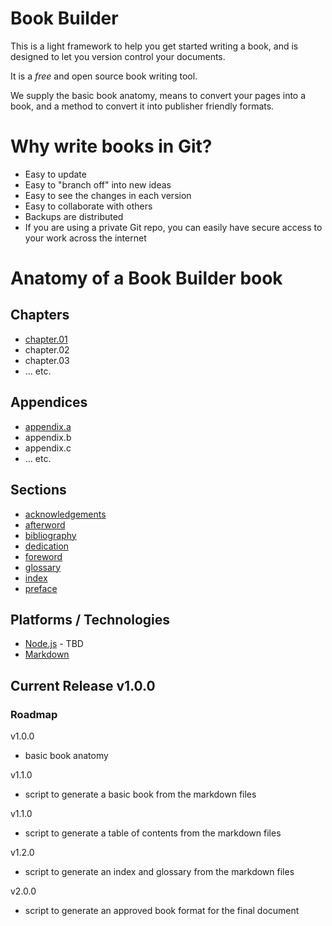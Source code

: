 # Book Builder
This is a light framework to help you get started writing a book, and is designed to let you version control your documents.

It is a *free* and open source book writing tool.

We supply the basic book anatomy, means to convert your pages into a book, and a method to convert it into publisher friendly formats.

# Why write books in Git?
* Easy to update
* Easy to "branch off" into new ideas
* Easy to see the changes in each version
* Easy to collaborate with others
* Backups are distributed
* If you are using a private Git repo, you can easily have secure access to your work across the internet

# Anatomy of a Book Builder book

## Chapters
* [chapter.01](text/chapter.01.md)
* chapter.02
* chapter.03
* ... etc.

## Appendices
* [appendix.a](appendices/appendix.a.md)
* appendix.b
* appendix.c
* ... etc.

## Sections
* [acknowledgements](sections/acknowledgements.md)
* [afterword](sections/afterword.md)
* [bibliography](sections/bibliography.md)
* [dedication](sections/dedication.md)
* [foreword](sections/foreword.md)
* [glossary](sections/glossary.md)
* [index](sections/index.md)
* [preface](sections/preface.md)

## Platforms / Technologies
* [Node.js](http://nodejs.org/) - TBD
* [Markdown](https://en.wikipedia.org/wiki/Markdown)

## Current Release v1.0.0

### Roadmap

v1.0.0
* basic book anatomy

v1.1.0
* script to generate a basic book from the markdown files

v1.1.0
* script to generate a table of contents from the markdown files

v1.2.0
* script to generate an index and glossary from the markdown files

v2.0.0
* script to generate an approved book format for the final document
